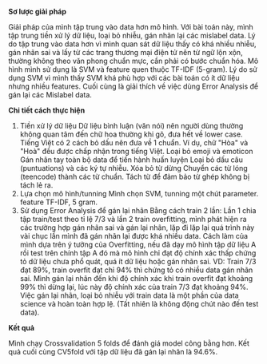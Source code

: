 **Sơ lược giải pháp**

Giải pháp của mình tập trung vào data hơn mô hình. Với bài toán này, mình tập trung tiền xử lý dữ liệu, loại bỏ nhiễu, gán nhãn lại các mislabel data. Lý do tập trung vào data hơn vì mình quan sát dữ liệu thấy có khá nhiều nhiễu, gán nhãn sai và lấy từ các trang thương mại điện tử nên từ ngữ lộn xộn, thường không theo văn phong chuẩn mực, cần phải có bước chuẩn hóa. Mô hình mình sử dụng là SVM và feature quen thuộc TF-IDF (5-gram). Lý do sử dụng SVM vì mình thấy SVM khá phù hợp với các bài toán có ít dữ liệu nhưng nhiều features. Cuối cùng là giải thích về việc dùng Error Analysis để gán lại các Mislabel data.

**Chi tiết cách thực hiện**

1. Tiền xử lý dữ liệu
Dữ liệu bình luận (văn nói) nên người dùng thường không quan tâm đến chữ hoa thường khi gõ, đưa hết về lower case.
Tiếng Việt có 2 cách bỏ dấu nên đưa về 1 chuẩn. Ví dụ, chữ "Hòa" và "Hoà" đều được chấp nhận trong tiếng Việt.
Loại bỏ emoji và emoticon
Gán nhãn tay toàn bộ data để tiến hành huấn luyện
Loại bỏ dấu câu (puntuations) và các ký tự nhiễu.
Xóa bỏ từ dừng
Chuyển các từ lóng (teencode) thành các từ chuẩn.
Tách từ để đảm bảo từ ghép không bị tách lẻ ra.
3. Lựa chọn mô hình/tunning
Mình chọn SVM, tunning một chút parameter. feature TF-IDF, 5 gram.
4. Sử dụng Error Analysis để gán lại nhãn
Bằng cách train 2 lần: Lần 1 chia tập train/test theo tỉ lệ 7/3 và lần 2 train overfitting, mình phát hiện ra các trường hợp gán nhãn sai và gán lại nhãn, lặp đi lặp lại quá trình này vài chục lần mình đã gán nhãn lại được khá nhiều data. Cách làm của mình dựa trên ý tưởng của Overfitting, nếu đã dạy mô hình tập dữ liệu A rồi test trên chính tập A đó mà mô hình chỉ đạt độ chính xác thấp chứng tỏ dữ liệu chưa phổ quát, quá ít dữ liệu hoặc gán nhãn sai. VD: Train 7/3 đạt 89%, train overfit đạt chỉ 94% thì chứng tỏ có nhiều data gán nhãn sai. Mình gán lại nhãn đến khi độ chính xác khi train overfit đạt khoảng 99% thì dừng lại, lúc này độ chính xác của train 7/3 đạt khoảng 94%. Việc gán lại nhãn, loại bỏ nhiễu với train data là một phần của data science và hoàn toàn hợp lệ. (Tất nhiên là không động chút nào đến test data).

**Kết quả**

Mình chạy Crossvalidation 5 folds để đánh giá model công bằng hơn. Kết quả cuối cùng CV5fold với tập dữ liệu đã gán lại nhãn là 94.6%. 
